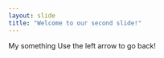 ```yaml
---
layout: slide
title: "Welcome to our second slide!"
---
```

My something
Use the left arrow to go back!
